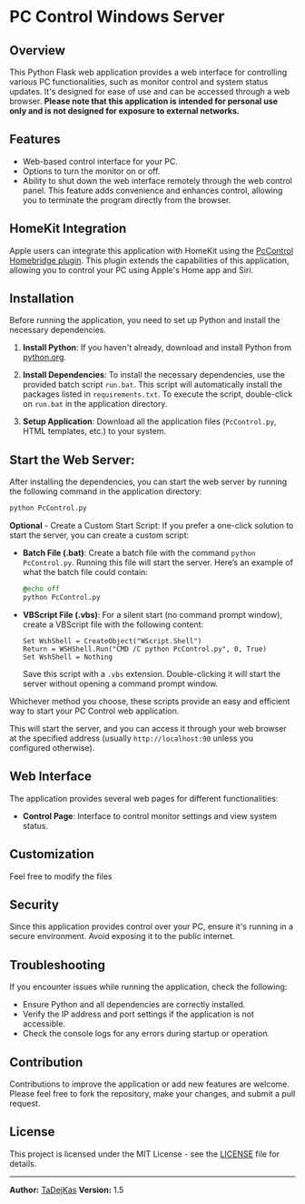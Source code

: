 # PC Control Windows Server

## Overview
This Python Flask web application provides a web interface for controlling various PC functionalities, such as monitor control and system status updates. It's designed for ease of use and can be accessed through a web browser.
**Please note that this application is intended for personal use only and is not designed for exposure to external networks.**

## Features
- Web-based control interface for your PC.
- Options to turn the monitor on or off.
- Ability to shut down the web interface remotely through the web control panel. This feature adds convenience and enhances control, allowing you to terminate the program directly from the browser.
  
## HomeKit Integration
Apple users can integrate this application with HomeKit using the [PcControl Homebridge plugin](https://github.com/tadejkas1/PcControl). This plugin extends the capabilities of this application, allowing you to control your PC using Apple's Home app and Siri.

## Installation
Before running the application, you need to set up Python and install the necessary dependencies.

1. **Install Python**: If you haven't already, download and install Python from [python.org](https://www.python.org/downloads/).

2. **Install Dependencies**: To install the necessary dependencies, use the provided batch script `run.bat`. This script will automatically install the packages listed in `requirements.txt`. To execute the script, double-click on `run.bat` in the application directory.

4. **Setup Application**: Download all the application files (`PcControl.py`, HTML templates, etc.) to your system.


## Start the Web Server:
   After installing the dependencies, you can start the web server by running the following command in the application directory:

```bash
python PcControl.py
```
**Optional** - Create a Custom Start Script:
   If you prefer a one-click solution to start the server, you can create a custom script:
   - **Batch File (.bat)**: Create a batch file with the command `python PcControl.py`. Running this file will start the server. Here’s an example of what the batch file could contain:

     ```bat
     @echo off
     python PcControl.py
     ```

   - **VBScript File (.vbs)**: For a silent start (no command prompt window), create a VBScript file with the following content:

     ```vbscript
     Set WshShell = CreateObject("WScript.Shell")
     Return = WSHShell.Run("CMD /C python PcControl.py", 0, True)
     Set WshShell = Nothing
     ```

     Save this script with a `.vbs` extension. Double-clicking it will start the server without opening a command prompt window.

Whichever method you choose, these scripts provide an easy and efficient way to start your PC Control web application.

This will start the server, and you can access it through your web browser at the specified address (usually `http://localhost:90` unless you configured otherwise).

## Web Interface
The application provides several web pages for different functionalities:

- **Control Page**: Interface to control monitor settings and view system status.

## Customization
Feel free to modify the files

## Security
Since this application provides control over your PC, ensure it's running in a secure environment. Avoid exposing it to the public internet.

## Troubleshooting
If you encounter issues while running the application, check the following:

- Ensure Python and all dependencies are correctly installed.
- Verify the IP address and port settings if the application is not accessible.
- Check the console logs for any errors during startup or operation.

## Contribution
Contributions to improve the application or add new features are welcome. Please feel free to fork the repository, make your changes, and submit a pull request.

## License
This project is licensed under the MIT License - see the [LICENSE](LICENSE) file for details.

---

**Author:** [TaDejKas](https://github.com/tadejkas1)
**Version:** 1.5
